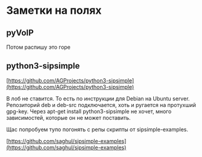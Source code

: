 # Заметки на полях #

## pyVoIP ##

Потом распишу это горе

## python3-sipsimple ##

[https://github.com/AGProjects/python3-sipsimple](https://github.com/AGProjects/python3-sipsimple)

В лоб не ставится. То есть по инструкции для Debian на Ubuntu server.
Репозиторий deb и deb-src подключается, хоть и ругается на протухший gpg-key.
Через apt-get install python3-sipsimple не хочет, много зависимостей, которые он
не может поставить.

Щас попробуем тупо погонять с репы скрипты от sipsimple-examples.

[https://github.com/saghul/sipsimple-examples](https://github.com/saghul/sipsimple-examples)
